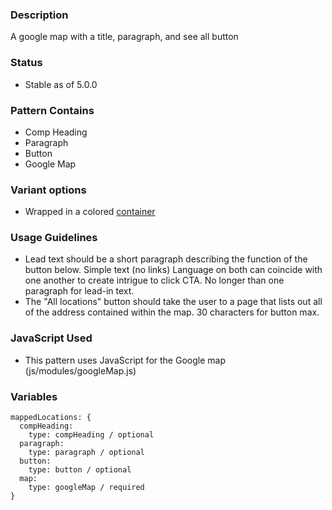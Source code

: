 ### Description
A google map with a title, paragraph, and see all button

### Status
* Stable as of 5.0.0

### Pattern Contains
* Comp Heading
* Paragraph
* Button
* Google Map

### Variant options
* Wrapped in a colored [container](./?p=organisms-mapped-locations-contained)

### Usage Guidelines
* Lead text should be a short paragraph describing the function of the button below. Simple text (no links) Language on both can coincide with one another to create intrigue to click CTA. No longer than one paragraph for lead-in text.
* The "All locations" button should take the user to a page that lists out all of the address contained within the map. 30 characters for button max.

### JavaScript Used
* This pattern uses JavaScript for the Google map (js/modules/googleMap.js)

### Variables
~~~
mappedLocations: {
  compHeading:
    type: compHeading / optional
  paragraph:
    type: paragraph / optional
  button:
    type: button / optional
  map:
    type: googleMap / required
}
~~~
